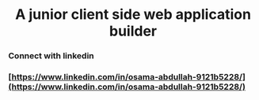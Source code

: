 <h1 align="center">A junior client side web application builder</h1>


### Connect with linkedin
### [https://www.linkedin.com/in/osama-abdullah-9121b5228/](https://www.linkedin.com/in/osama-abdullah-9121b5228/)
